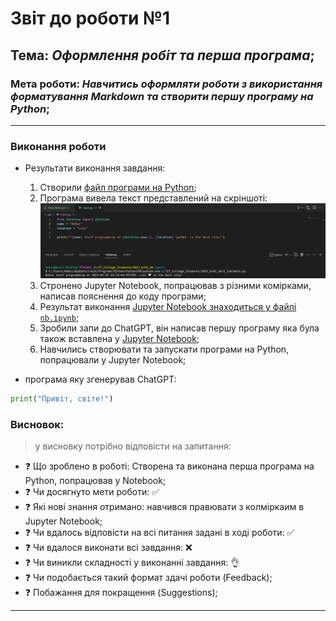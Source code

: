 # Звіт до роботи №1
## Тема: _Оформлення робіт та перша програма_;
### Мета роботи: _Навчитись оформляти роботи з використання форматування Markdown та створити першу програму на Python_;
---
### Виконання роботи
- Результати виконання завдання:
    1. Створили [файл програми на Python](main.py);
    1. Програма вивела текст представлений на скріншоті: ![alt](1.png)
    1. Стронено Jupyter Notebook, попрацював з різними комірками, написав пояснення до коду програми;
    1. Результат виконання [Jupyter Notebook знаходиться у файлі `nb.ipynb`](nb.ipynb);
    1. Зробили запи до ChatGPT, він написав першу програму яка була також вставлена у [Jupyter Notebook](nb.ipynb);
    1. Навчились створювати та запускати програми на Python, попрацювали у Jupyter Notebook;

- програма яку згенерував ChatGPT:
```python
print("Привіт, світе!")
```

### Висновок: 
> у висновку потрібно відповісти на запитання:
- :question: Що зроблено в роботі: Створена та виконана перша програма на Python, попрацював у Notebook;
- :question: Чи досягнуто мети роботи: :white_check_mark:
- :question: Які нові знання отримано: навчився правювати з колміркаим в Jupyter Notebook;
- :question: Чи вдалось відповісти на всі питання задані в ході роботи: :white_check_mark:
- :question: Чи вдалося виконати всі завдання: :x:
- :question: Чи виникли складності у виконанні завдання: :ok_hand:
- :question: Чи подобається такий формат здачі роботи (Feedback);
- :question: Побажання для покращення (Suggestions);
---